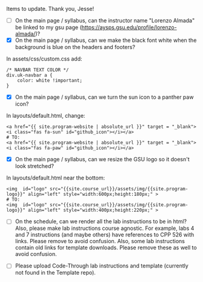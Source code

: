 Items to update. Thank you, Jesse! 

- [ ] On the main page / syllabus, can the instructor name "Lorenzo Almada" be linked to my gsu page (https://aysps.gsu.edu/profile/lorenzo-almada/)? 
- [X] On the main page / syllabus, can we make the black font white when the background is blue on the headers and footers?

In assets/css/custom.css add: 

```
/* NAVBAR TEXT COLOR */
div.uk-navbar a {
    color: white !important;
}
```

- [X] On the main page / syllabus, can we turn the sun icon to a panther paw icon?

In layouts/default.html, change: 

```
<a href="{{ site.program-website | absolute_url }}" target = "_blank"> <i class="fas fa-sun" id="github_icon"></i></a>
# TO: 
<a href="{{ site.program-website | absolute_url }}" target = "_blank"> <i class="fas fa-paw" id="github_icon"></i></a>
```


- [X] On the main page / syllabus, can we resize the GSU logo so it doesn't look stretched? 

In layouts/default.html near the bottom: 

```
<img  id="logo" src="{{site.course_url}}/assets/img/{{site.program-logo}}" align="left" style="width:600px;height:180px;" >
# TO:
<img  id="logo" src="{{site.course_url}}/assets/img/{{site.program-logo}}" align="left" style="width:400px;height:220px;" >
```

- [ ] On the schedule, can we render all the lab instructions to be in html? Also, please make lab instructions course agnostic. For example, labs 4 and 7 instructions (and maybe others) have references to CPP 526 with links. Please remove to avoid confusion. Also, some lab instructions contain old links for template downloads. Please remove these as well to avoid confusion. 
- [ ] Please upload Code-Through lab instructions and template (currently not found in the Template repo). 
 

